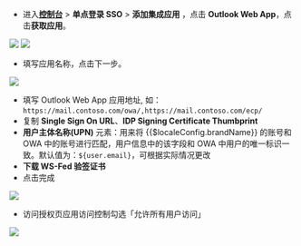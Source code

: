 <IntegrationDetailCard :title="`在 ${$localeConfig.brandName} 中创建应用`">

- 进入[**控制台**](https://console.genauth.ai) > **单点登录 SSO** > **添加集成应用** ，点击 **Outlook Web App**，点击**获取应用**。

![](~@imagesZhCn/integration/outlookwebapp/1-1.png)
![](~@imagesZhCn/integration/outlookwebapp/1-2.png)

- 填写应用名称，点击下一步。

![](~@imagesZhCn/integration/outlookwebapp/1-3.png)

- 填写 Outlook Web App 应用地址, 如：`https://mail.contoso.com/owa/,https://mail.contoso.com/ecp/`
- 复制 **Single Sign On URL**、**IDP Signing Certificate Thumbprint**
- **用户主体名称(UPN)** 元素：用来将 {{$localeConfig.brandName}} 的账号和 OWA 中的账号进行匹配，用户信息中的该字段和 OWA 中用户的唯一标识一致。默认值为：`${user.email}`，可根据实际情况更改
- **下载 WS-Fed 验签证书**
- 点击完成

![](~@imagesZhCn/integration/outlookwebapp/1-4.png)

- 访问授权页应用访问控制勾选「允许所有用户访问」

![](~@imagesZhCn/integration/outlookwebapp/1-5.png)

</IntegrationDetailCard>
